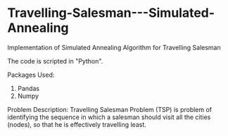 # Travelling-Salesman---Simulated-Annealing
Implementation of Simulated Annealing Algorithm for Travelling Salesman

The code is scripted in "Python".

Packages Used:
1) Pandas
2) Numpy

Problem Description:
Travelling Salesman Problem (TSP) is problem of identifying the sequence in which a salesman should visit all the cities (nodes), so that he is effectively travelling least. 
